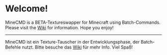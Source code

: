 # Welcome!
MineCMD is a BETA-Textureswapper for Minecraft using Batch-Commands. Please visit the [Wiki](https://github.com/neostyxde/minecmd/wiki/) for information. Hope you enjoy!
***
MineCMD ist ein Texture-Tauscher in der Entwicklungsphase, der Batch-Befehle nutzt. Bitte besuche das [Wiki](https://github.com/neostyxde/minecmd/wiki/) für mehr Info. Viel Spaß!
